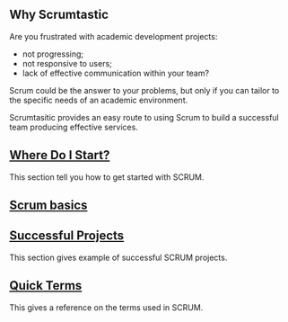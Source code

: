 
## Why Scrumtastic

Are you frustrated with academic development projects: 
  - not progressing; 
  - not responsive to users; 
  - lack of effective communication within your team?
  
Scrum could be the answer to your problems, but only if you can tailor to the specific needs of an academic environment.

Scrumtasitic provides an easy route to using Scrum to build a successful team producing effective services.

## [Where Do I Start?](where-do-we-start.md)
This section tell you how to get started with SCRUM.

## [Scrum basics](https://github.com/scrumtastic/scrumtastic.github.io/blob/master/scrum-basics.md)

## [Successful Projects](successful-projects.md)
This section gives example of successful SCRUM projects.


## [Quick Terms](scrum_glossary.md)
This gives a reference on the terms used in SCRUM.

